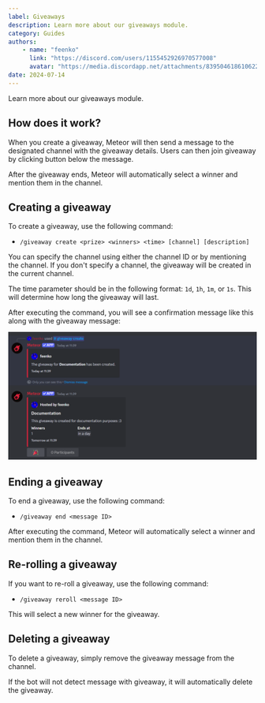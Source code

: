 ```yaml
---
label: Giveaways
description: Learn more about our giveaways module.
category: Guides
authors:
    - name: "feenko"
      link: "https://discord.com/users/1155452926970577008"
      avatar: "https://media.discordapp.net/attachments/839504618610622564/1262703126704685096/avatar.png?ex=66978f6d&is=66963ded&hm=ab5798910e3aa842538adca1dc56f0b64c065357ea670097dcaddc509d7e2359&=&format=webp&quality=lossless&width=671&height=671"
date: 2024-07-14
---
```


Learn more about our giveaways module.

## How does it work?

When you create a giveaway, Meteor will then send a message to the designated channel with the giveaway details. Users can then join giveaway by clicking button below the message.

After the giveaway ends, Meteor will automatically select a winner and mention them in the channel.

## Creating a giveaway

To create a giveaway, use the following command:

- `/giveaway create <prize> <winners> <time> [channel] [description]`

You can specify the channel using either the channel ID or by mentioning the channel. If you don't specify a channel, the giveaway will be created in the current channel.

The time parameter should be in the following format: `1d`, `1h`, `1m`, or `1s`. This will determine how long the giveaway will last.

After executing the command, you will see a confirmation message like this along with the giveaway message:

 ![](giveaway.png)

## Ending a giveaway

To end a giveaway, use the following command:

- `/giveaway end <message ID>`

After executing the command, Meteor will automatically select a winner and mention them in the channel.

## Re-rolling a giveaway

If you want to re-roll a giveaway, use the following command:

- `/giveaway reroll <message ID>`

This will select a new winner for the giveaway.

## Deleting a giveaway

To delete a giveaway, simply remove the giveaway message from the channel.

If the bot will not detect message with giveaway, it will automatically delete the giveaway.